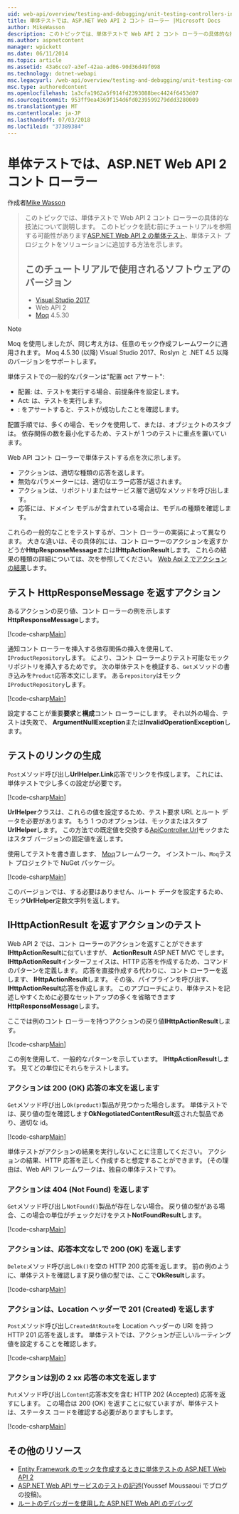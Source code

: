 ```yaml
---
uid: web-api/overview/testing-and-debugging/unit-testing-controllers-in-web-api
title: 単体テストでは、ASP.NET Web API 2 コント ローラー |Microsoft Docs
author: MikeWasson
description: このトピックでは、単体テストで Web API 2 コント ローラーの具体的な技法について説明します。 このトピックを読む前に単位のチュートリアルを読みたい場合があります.
ms.author: aspnetcontent
manager: wpickett
ms.date: 06/11/2014
ms.topic: article
ms.assetid: 43a6cce7-a3ef-42aa-ad06-90d36d49f098
ms.technology: dotnet-webapi
msc.legacyurl: /web-api/overview/testing-and-debugging/unit-testing-controllers-in-web-api
msc.type: authoredcontent
ms.openlocfilehash: 1a3cfa1962a5f914fd2393088bec4424f6453d07
ms.sourcegitcommit: 953ff9ea4369f154d6fd0239599279ddd3280009
ms.translationtype: MT
ms.contentlocale: ja-JP
ms.lasthandoff: 07/03/2018
ms.locfileid: "37389384"
---
```

<a name="unit-testing-controllers-in-aspnet-web-api-2"></a>単体テストでは、ASP.NET Web API 2 コント ローラー
====================
作成者[Mike Wasson](https://github.com/MikeWasson)

> このトピックでは、単体テストで Web API 2 コント ローラーの具体的な技法について説明します。 このトピックを読む前にチュートリアルを参照する可能性があります[ASP.NET Web API 2 の単体テスト](unit-testing-with-aspnet-web-api.md)、単体テスト プロジェクトをソリューションに追加する方法を示します。
> 
> ## <a name="software-versions-used-in-the-tutorial"></a>このチュートリアルで使用されるソフトウェアのバージョン
> 
> - [Visual Studio 2017](https://www.visualstudio.com/vs/)
> - Web API 2
> - [Moq](https://github.com/Moq) 4.5.30

> [!NOTE]
> Moq を使用しましたが、同じ考え方は、任意のモック作成フレームワークに適用されます。 Moq 4.5.30 (以降) Visual Studio 2017、Roslyn と .NET 4.5 以降のバージョンをサポートします。

単体テストでの一般的なパターンは&quot;配置 act アサート&quot;:

- 配置: は、テストを実行する場合、前提条件を設定します。
- Act: は、テストを実行します。
- : をアサートすると、テストが成功したことを確認します。

配置手順では、多くの場合、モックを使用して、または、オブジェクトのスタブは。 依存関係の数を最小化するため、テストが 1 つのテストに重点を置いています。

Web API コント ローラーで単体テストする点を次に示します。

- アクションは、適切な種類の応答を返します。
- 無効なパラメーターには、適切なエラー応答が返されます。
- アクションは、リポジトリまたはサービス層で適切なメソッドを呼び出します。
- 応答には、ドメイン モデルが含まれている場合は、モデルの種類を確認します。

これらの一般的なことをテストするが、コント ローラーの実装によって異なります。 大きな違いは、その具体的には、コント ローラーのアクションを返すかどうか**HttpResponseMessage**または**IHttpActionResult**します。 これらの結果の種類の詳細については、次を参照してください。 [Web Api 2 でアクションの結果](../getting-started-with-aspnet-web-api/action-results.md)します。

## <a name="testing-actions-that-return-httpresponsemessage"></a>テスト HttpResponseMessage を返すアクション

あるアクションの戻り値、コント ローラーの例を示します**HttpResponseMessage**します。

[!code-csharp[Main](unit-testing-controllers-in-web-api/samples/sample1.cs)]

通知コント ローラーを挿入する依存関係の挿入を使用して、`IProductRepository`します。 により、コント ローラーよりテスト可能なモック リポジトリを挿入するためです。 次の単体テストを検証する、`Get`メソッドの書き込みを`Product`応答本文にします。 ある`repository`はモック`IProductRepository`します。

[!code-csharp[Main](unit-testing-controllers-in-web-api/samples/sample2.cs)]

設定することが重要**要求**と**構成**コント ローラーにします。 それ以外の場合、テストは失敗で、 **ArgumentNullException**または**InvalidOperationException**します。

## <a name="testing-link-generation"></a>テストのリンクの生成

`Post`メソッド呼び出し**UrlHelper.Link**応答でリンクを作成します。 これには、単体テストで少し多くの設定が必要です。

[!code-csharp[Main](unit-testing-controllers-in-web-api/samples/sample3.cs)]

**UrlHelper**クラスは、これらの値を設定するため、テスト要求 URL とルート データを必要があります。 もう 1 つのオプションは、モックまたはスタブ**UrlHelper**します。 この方法での既定値を交換する[ApiController.Url](https://msdn.microsoft.com/library/system.web.http.apicontroller.url.aspx)モックまたはスタブ バージョンの固定値を返します。

使用してテストを書き直します、 [Moq](https://github.com/Moq)フレームワーク。 インストール、`Moq`テスト プロジェクトで NuGet パッケージ。

[!code-csharp[Main](unit-testing-controllers-in-web-api/samples/sample4.cs)]

このバージョンでは、する必要はありません、ルート データを設定するため、モック**UrlHelper**定数文字列を返します。


## <a name="testing-actions-that-return-ihttpactionresult"></a>IHttpActionResult を返すアクションのテスト

Web API 2 では、コント ローラーのアクションを返すことができます**IHttpActionResult**に似ていますが、 **ActionResult** ASP.NET MVC でします。 **IHttpActionResult**インターフェイスは、HTTP 応答を作成するため、コマンドのパターンを定義します。 応答を直接作成する代わりに、コント ローラーを返します、 **IHttpActionResult**します。 その後、パイプラインを呼び出す、 **IHttpActionResult**応答を作成します。 このアプローチにより、単体テストを記述しやすくために必要なセットアップの多くを省略できます**HttpResponseMessage**します。

ここでは例のコント ローラーを持つアクションの戻り値**IHttpActionResult**します。

[!code-csharp[Main](unit-testing-controllers-in-web-api/samples/sample5.cs)]

この例を使用して、一般的なパターンを示しています。 **IHttpActionResult**します。 見てどの単位にそれらをテストします。

### <a name="action-returns-200-ok-with-a-response-body"></a>アクションは 200 (OK) 応答の本文を返します

`Get`メソッド呼び出し`Ok(product)`製品が見つかった場合します。 単体テストでは、戻り値の型を確認します**OkNegotiatedContentResult**返された製品であり、適切な id。

[!code-csharp[Main](unit-testing-controllers-in-web-api/samples/sample6.cs)]

単体テストがアクションの結果を実行しないことに注意してください。 アクションの結果、HTTP 応答を正しく作成すると想定することができます。 (その理由は、Web API フレームワークは、独自の単体テストです)。

### <a name="action-returns-404-not-found"></a>アクションは 404 (Not Found) を返します

`Get`メソッド呼び出し`NotFound()`製品が存在しない場合。 戻り値の型がある場合、この場合の単位がチェックだけをテスト**NotFoundResult**します。

[!code-csharp[Main](unit-testing-controllers-in-web-api/samples/sample7.cs)]

### <a name="action-returns-200-ok-with-no-response-body"></a>アクションは、応答本文なしで 200 (OK) を返します

`Delete`メソッド呼び出し`Ok()`を空の HTTP 200 応答を返します。 前の例のように、単体テストを確認します戻り値の型では、ここで**OkResult**します。

[!code-csharp[Main](unit-testing-controllers-in-web-api/samples/sample8.cs)]

### <a name="action-returns-201-created-with-a-location-header"></a>アクションは、Location ヘッダーで 201 (Created) を返します

`Post`メソッド呼び出し`CreatedAtRoute`を Location ヘッダーの URI を持つ HTTP 201 応答を返します。 単体テストでは、アクションが正しいルーティング値を設定することを確認します。

[!code-csharp[Main](unit-testing-controllers-in-web-api/samples/sample9.cs)]

### <a name="action-returns-another-2xx-with-a-response-body"></a>アクションは別の 2 xx 応答の本文を返します

`Put`メソッド呼び出し`Content`応答本文を含む HTTP 202 (Accepted) 応答を返すにします。 この場合は 200 (OK) を返すことに似ていますが、単体テストは、ステータス コードを確認する必要がありますもします。

[!code-csharp[Main](unit-testing-controllers-in-web-api/samples/sample10.cs)]

## <a name="additional-resources"></a>その他のリソース

- [Entity Framework のモックを作成するときに単体テストの ASP.NET Web API 2](mocking-entity-framework-when-unit-testing-aspnet-web-api-2.md)
- [ASP.NET Web API サービスのテストの記述](https://blogs.msdn.com/b/youssefm/archive/2013/01/28/writing-tests-for-an-asp-net-webapi-service.aspx)(Youssef Moussaoui でブログの投稿)。
- [ルートのデバッガーを使用した ASP.NET Web API のデバッグ](https://blogs.msdn.com/b/webdev/archive/2013/04/04/debugging-asp-net-web-api-with-route-debugger.aspx)
